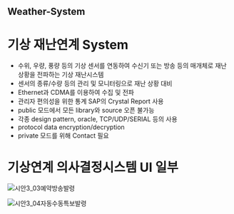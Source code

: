 ## Weather-System
# 기상 재난연계 System
- 수위, 우량, 풍량 등의 기상 센서를 연동하여 수신기 또는 방송 등의 매개체로 재난상황을 전파하는 기상 재난시스템
- 센서의 종류/수량 등의 관리 및 모니터링으로 재난 상황 대비
- Ethernet과 CDMA를 이용하여 수집 및 전파
- 관리자 편의성을 위한 통계 SAP의 Crystal Report 사용
- public 모드에서 모든 library와 source 오픈 불가능
- 각종 design pattern, oracle, TCP/UDP/SERIAL 등의 사용
- protocol data encryption/decryption
- private 모드를 위해 Contact 필요


# 기상연계 의사결정시스템 UI 일부
![시안3_03예약방송발령](https://user-images.githubusercontent.com/62281279/76969445-b9561680-696d-11ea-9d71-cd6c5dc52bbe.png)

![시안3_04자동수동특보발령](https://user-images.githubusercontent.com/62281279/76969465-bfe48e00-696d-11ea-9b32-1441f64b6139.png)
